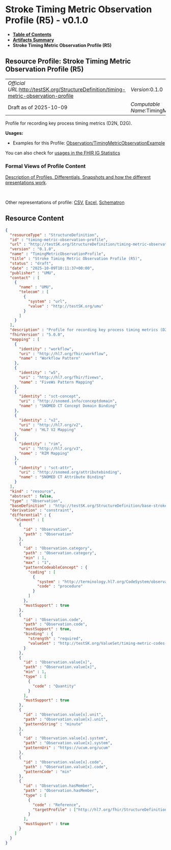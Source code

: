 # Stroke Timing Metric Observation Profile (R5) - v0.1.0

* [**Table of Contents**](toc.md)
* [**Artifacts Summary**](artifacts.md)
* **Stroke Timing Metric Observation Profile (R5)**

## Resource Profile: Stroke Timing Metric Observation Profile (R5) 

| | |
| :--- | :--- |
| *Official URL*:http://testSK.org/StructureDefinition/timing-metric-observation-profile | *Version*:0.1.0 |
| Draft as of 2025-10-09 | *Computable Name*:TimingMetricObservationProfile |

 
Profile for recording key process timing metrics (D2N, D2G). 

**Usages:**

* Examples for this Profile: [Observation/TimingMetricObservationExample](Observation-TimingMetricObservationExample.md)

You can also check for [usages in the FHIR IG Statistics](https://packages2.fhir.org/xig/SKtestIG|current/StructureDefinition/timing-metric-observation-profile)

### Formal Views of Profile Content

 [Description of Profiles, Differentials, Snapshots and how the different presentations work](http://build.fhir.org/ig/FHIR/ig-guidance/readingIgs.html#structure-definitions). 

 

Other representations of profile: [CSV](StructureDefinition-timing-metric-observation-profile.csv), [Excel](StructureDefinition-timing-metric-observation-profile.xlsx), [Schematron](StructureDefinition-timing-metric-observation-profile.sch) 



## Resource Content

```json
{
  "resourceType" : "StructureDefinition",
  "id" : "timing-metric-observation-profile",
  "url" : "http://testSK.org/StructureDefinition/timing-metric-observation-profile",
  "version" : "0.1.0",
  "name" : "TimingMetricObservationProfile",
  "title" : "Stroke Timing Metric Observation Profile (R5)",
  "status" : "draft",
  "date" : "2025-10-09T10:11:37+00:00",
  "publisher" : "UMU",
  "contact" : [
    {
      "name" : "UMU",
      "telecom" : [
        {
          "system" : "url",
          "value" : "http://testSK.org/umu"
        }
      ]
    }
  ],
  "description" : "Profile for recording key process timing metrics (D2N, D2G).",
  "fhirVersion" : "5.0.0",
  "mapping" : [
    {
      "identity" : "workflow",
      "uri" : "http://hl7.org/fhir/workflow",
      "name" : "Workflow Pattern"
    },
    {
      "identity" : "w5",
      "uri" : "http://hl7.org/fhir/fivews",
      "name" : "FiveWs Pattern Mapping"
    },
    {
      "identity" : "sct-concept",
      "uri" : "http://snomed.info/conceptdomain",
      "name" : "SNOMED CT Concept Domain Binding"
    },
    {
      "identity" : "v2",
      "uri" : "http://hl7.org/v2",
      "name" : "HL7 V2 Mapping"
    },
    {
      "identity" : "rim",
      "uri" : "http://hl7.org/v3",
      "name" : "RIM Mapping"
    },
    {
      "identity" : "sct-attr",
      "uri" : "http://snomed.org/attributebinding",
      "name" : "SNOMED CT Attribute Binding"
    }
  ],
  "kind" : "resource",
  "abstract" : false,
  "type" : "Observation",
  "baseDefinition" : "http://testSK.org/StructureDefinition/base-stroke-observation",
  "derivation" : "constraint",
  "differential" : {
    "element" : [
      {
        "id" : "Observation",
        "path" : "Observation"
      },
      {
        "id" : "Observation.category",
        "path" : "Observation.category",
        "min" : 1,
        "max" : "1",
        "patternCodeableConcept" : {
          "coding" : [
            {
              "system" : "http://terminology.hl7.org/CodeSystem/observation-category",
              "code" : "procedure"
            }
          ]
        },
        "mustSupport" : true
      },
      {
        "id" : "Observation.code",
        "path" : "Observation.code",
        "mustSupport" : true,
        "binding" : {
          "strength" : "required",
          "valueSet" : "http://testSK.org/ValueSet/timing-metric-codes-vs"
        }
      },
      {
        "id" : "Observation.value[x]",
        "path" : "Observation.value[x]",
        "min" : 1,
        "type" : [
          {
            "code" : "Quantity"
          }
        ],
        "mustSupport" : true
      },
      {
        "id" : "Observation.value[x].unit",
        "path" : "Observation.value[x].unit",
        "patternString" : "minute"
      },
      {
        "id" : "Observation.value[x].system",
        "path" : "Observation.value[x].system",
        "patternUri" : "https://ucum.org/ucum"
      },
      {
        "id" : "Observation.value[x].code",
        "path" : "Observation.value[x].code",
        "patternCode" : "min"
      },
      {
        "id" : "Observation.hasMember",
        "path" : "Observation.hasMember",
        "type" : [
          {
            "code" : "Reference",
            "targetProfile" : ["http://hl7.org/fhir/StructureDefinition/Observation"]
          }
        ],
        "mustSupport" : true
      }
    ]
  }
}

```
